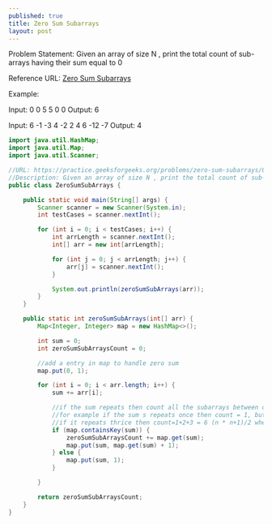 ```yaml
---
published: true
title: Zero Sum Subarrays
layout: post
---
```

Problem Statement:
Given an array of size N , print the total count of sub-arrays having their sum equal to 0

Reference URL: [Zero Sum Subarrays](https://practice.geeksforgeeks.org/problems/zero-sum-subarrays/0)

Example:

Input: 0 0 5 5 0 0 Output: 6

Input: 6  -1 -3 4 -2 2 4 6 -12 -7 Output: 4

~~~ java
import java.util.HashMap;
import java.util.Map;
import java.util.Scanner;

//URL: https://practice.geeksforgeeks.org/problems/zero-sum-subarrays/0
//Description: Given an array of size N , print the total count of sub-arrays having their sum equal to 0
public class ZeroSumSubArrays {

    public static void main(String[] args) {
        Scanner scanner = new Scanner(System.in);
        int testCases = scanner.nextInt();

        for (int i = 0; i < testCases; i++) {
            int arrLength = scanner.nextInt();
            int[] arr = new int[arrLength];

            for (int j = 0; j < arrLength; j++) {
                arr[j] = scanner.nextInt();
            }

            System.out.println(zeroSumSubArrays(arr));
        }
    }

    public static int zeroSumSubArrays(int[] arr) {
        Map<Integer, Integer> map = new HashMap<>();

        int sum = 0;
        int zeroSumSubArraysCount = 0;

        //add a entry in map to handle zero sum
        map.put(0, 1);

        for (int i = 0; i < arr.length; i++) {
            sum += arr[i];

            //if the sum repeats then count all the subarrays between occurences of sum
            //for example if the sum s repeats once then count = 1, but if it repeats twice then count = 1+2 = 3
            //if it repeats thrice then count=1+2+3 = 6 (n * n+1)/2 where n is the number of occurence and that's what below logic does
            if (map.containsKey(sum)) {
                zeroSumSubArraysCount += map.get(sum);
                map.put(sum, map.get(sum) + 1);
            } else {
                map.put(sum, 1);
            }

        }

        return zeroSumSubArraysCount;
    }
}
~~~
